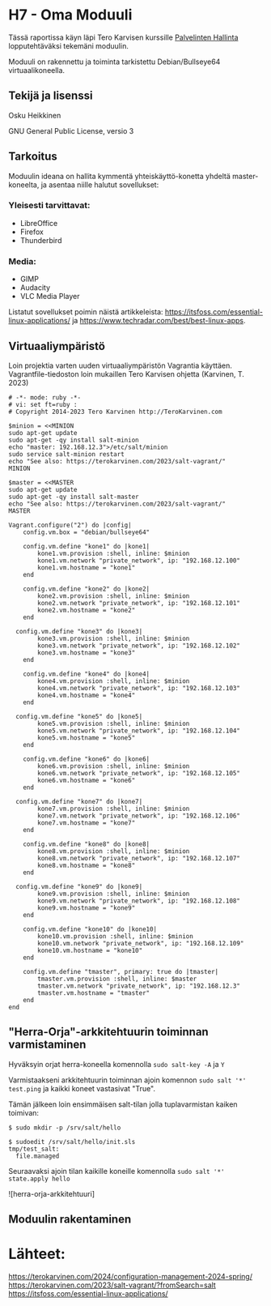 # H7 - Oma Moduuli

Tässä raportissa käyn läpi Tero Karvisen kurssille [Palvelinten Hallinta](https://terokarvinen.com/2024/configuration-management-2024-spring/) lopputehtäväksi tekemäni moduulin.

Moduuli on rakennettu ja toiminta tarkistettu Debian/Bullseye64 virtuaalikoneella.

## Tekijä ja lisenssi

Osku Heikkinen

GNU General Public License, versio 3

## Tarkoitus

Moduulin ideana on hallita kymmentä yhteiskäyttö-konetta yhdeltä master-koneelta, ja asentaa niille halutut sovellukset:

### Yleisesti tarvittavat:

- LibreOffice
- Firefox
- Thunderbird

### Media:

- GIMP
- Audacity
- VLC Media Player

Listatut sovellukset poimin näistä artikkeleista: https://itsfoss.com/essential-linux-applications/ ja https://www.techradar.com/best/best-linux-apps.

## Virtuaaliympäristö

Loin projektia varten uuden virtuaaliympäristön Vagrantia käyttäen. Vagrantfile-tiedoston loin mukaillen Tero Karvisen ohjetta (Karvinen, T. 2023)

    # -*- mode: ruby -*-
    # vi: set ft=ruby :
    # Copyright 2014-2023 Tero Karvinen http://TeroKarvinen.com
    
    $minion = <<MINION
    sudo apt-get update
    sudo apt-get -qy install salt-minion
    echo "master: 192.168.12.3">/etc/salt/minion
    sudo service salt-minion restart
    echo "See also: https://terokarvinen.com/2023/salt-vagrant/"
    MINION
    
    $master = <<MASTER
    sudo apt-get update
    sudo apt-get -qy install salt-master
    echo "See also: https://terokarvinen.com/2023/salt-vagrant/"
    MASTER
    
    Vagrant.configure("2") do |config|
    	config.vm.box = "debian/bullseye64"
    
    	config.vm.define "kone1" do |kone1|
    		kone1.vm.provision :shell, inline: $minion
    		kone1.vm.network "private_network", ip: "192.168.12.100"
    		kone1.vm.hostname = "kone1"
    	end
    
    	config.vm.define "kone2" do |kone2|
    		kone2.vm.provision :shell, inline: $minion
    		kone2.vm.network "private_network", ip: "192.168.12.101"
    		kone2.vm.hostname = "kone2"
    	end
    
      config.vm.define "kone3" do |kone3|
    		kone3.vm.provision :shell, inline: $minion
    		kone3.vm.network "private_network", ip: "192.168.12.102"
    		kone3.vm.hostname = "kone3"
    	end
    
    	config.vm.define "kone4" do |kone4|
    		kone4.vm.provision :shell, inline: $minion
    		kone4.vm.network "private_network", ip: "192.168.12.103"
    		kone4.vm.hostname = "kone4"
    	end
    
      config.vm.define "kone5" do |kone5|
    		kone5.vm.provision :shell, inline: $minion
    		kone5.vm.network "private_network", ip: "192.168.12.104"
    		kone5.vm.hostname = "kone5"
    	end
    
    	config.vm.define "kone6" do |kone6|
    		kone6.vm.provision :shell, inline: $minion
    		kone6.vm.network "private_network", ip: "192.168.12.105"
    		kone6.vm.hostname = "kone6"
    	end
    
      config.vm.define "kone7" do |kone7|
    		kone7.vm.provision :shell, inline: $minion
    		kone7.vm.network "private_network", ip: "192.168.12.106"
    		kone7.vm.hostname = "kone7"
    	end
    
    	config.vm.define "kone8" do |kone8|
    		kone8.vm.provision :shell, inline: $minion
    		kone8.vm.network "private_network", ip: "192.168.12.107"
    		kone8.vm.hostname = "kone8"
    	end
    
      config.vm.define "kone9" do |kone9|
    		kone9.vm.provision :shell, inline: $minion
    		kone9.vm.network "private_network", ip: "192.168.12.108"
    		kone9.vm.hostname = "kone9"
    	end
    
    	config.vm.define "kone10" do |kone10|
    		kone10.vm.provision :shell, inline: $minion
    		kone10.vm.network "private_network", ip: "192.168.12.109"
    		kone10.vm.hostname = "kone10"
    	end
    
    	config.vm.define "tmaster", primary: true do |tmaster|
    		tmaster.vm.provision :shell, inline: $master
    		tmaster.vm.network "private_network", ip: "192.168.12.3"
    		tmaster.vm.hostname = "tmaster"
    	end
    end

## "Herra-Orja"-arkkitehtuurin toiminnan varmistaminen

Hyväksyin orjat herra-koneella komennolla `sudo salt-key -A` ja `Y`

Varmistaakseni arkkitehtuurin toiminnan ajoin komennon `sudo salt '*' test.ping` ja kaikki koneet vastasivat "True".

Tämän jälkeen loin ensimmäisen salt-tilan jolla tuplavarmistan kaiken toimivan:

    $ sudo mkdir -p /srv/salt/hello
    
    $ sudoedit /srv/salt/hello/init.sls
    tmp/test_salt:
      file.managed

Seuraavaksi ajoin tilan kaikille koneille komennolla `sudo salt '*' state.apply hello`

![herra-orja-arkkitehtuuri]

## Moduulin rakentaminen



# Lähteet:

https://terokarvinen.com/2024/configuration-management-2024-spring/
https://terokarvinen.com/2023/salt-vagrant/?fromSearch=salt
https://itsfoss.com/essential-linux-applications/
